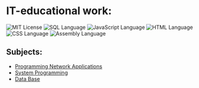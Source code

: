 # IT-educational work:

<div>
<img src="https://img.shields.io/github/license/DimaPermyakov/IU5?color=brightgreen" alt="MIT License">  <img src="https://img.shields.io/badge/language-SQL-red.svg" alt="SQL Language">  <img src="https://img.shields.io/badge/language-JavaScript-yellow.svg" alt="JavaScript Language">  <img src="https://img.shields.io/badge/language-HTML-blue.svg" alt="HTML Language">  <img src="https://img.shields.io/badge/language-CSS-ff69b4.svg" alt="CSS Language">  <img src="https://img.shields.io/badge/language-Assembly-brown.svg" alt="Assembly Language">
</div>

## Subjects:
* [Programming Network Applications](https://github.com/IU5-IT/IU5-IT/tree/master/Term-4/Programming%20network%20applications)
* [System Programming](https://github.com/IU5-IT/IU5-IT/tree/master/Term-4/System%20programming)
* [Data Base](https://github.com/IU5-IT/IU5-IT/tree/master/Term-4/Data%20Base)

